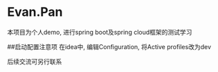 # Evan.Pan
本项目为个人demo, 进行spring boot及spring cloud框架的测试学习

##启动配置注意项
在idea中, 编辑Configuration, 将Active profiles改为dev

后续交流可另行联系
